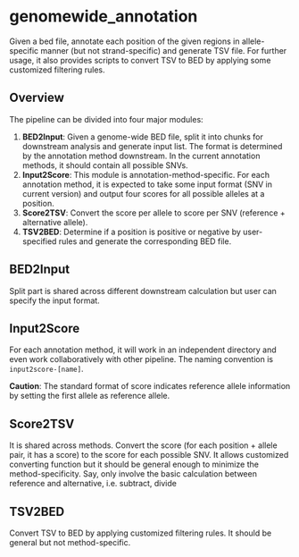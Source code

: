 # genomewide_annotation
Given a bed file, annotate each position of the given regions in allele-specific manner (but not strand-specific) and generate TSV file. For further usage, it also provides scripts to convert TSV to BED by applying some customized filtering rules.

## Overview

The pipeline can be divided into four major modules:

  1. **BED2Input**: Given a genome-wide BED file, split it into chunks for downstream analysis and generate input list. The format is determined by the annotation method downstream. In the current annotation methods, it should contain all possible SNVs.
  2. **Input2Score**: This module is annotation-method-specific. For each annotation method, it is expected to take some input format (SNV in current version) and output four scores for all possible alleles at a position.
  3. **Score2TSV**: Convert the score per allele to score per SNV (reference + alternative allele).
  4. **TSV2BED**: Determine if a position is positive or negative by user-specified rules and generate the corresponding BED file.

## BED2Input

Split part is shared across different downstream calculation but user can specify the input format.

## Input2Score

For each annotation method, it will work in an independent directory and even work collaboratively with other pipeline. The naming convention is `input2score-[name]`.

**Caution**: The standard format of score indicates reference allele information by setting the first allele as reference allele.

## Score2TSV

It is shared across methods. Convert the score (for each position + allele pair, it has a score) to the score for each possible SNV. It allows customized converting function but it should be general enough to minimize the method-specificity. Say, only involve the basic calculation between reference and alternative, i.e. subtract, divide

## TSV2BED

Convert TSV to BED by applying customized filtering rules. It should be general but not method-specific.
